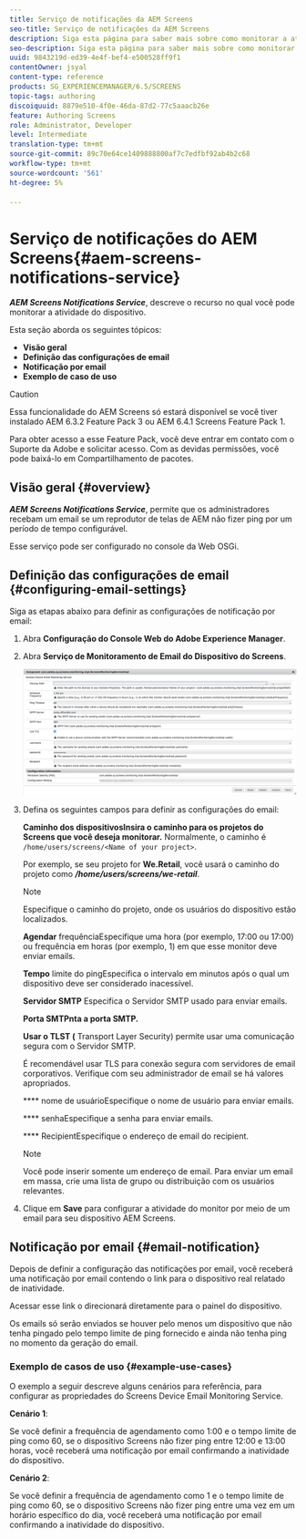```yaml
---
title: Serviço de notificações da AEM Screens
seo-title: Serviço de notificações da AEM Screens
description: Siga esta página para saber mais sobre como monitorar a atividade do dispositivo.
seo-description: Siga esta página para saber mais sobre como monitorar a atividade do dispositivo.
uuid: 9843219d-ed39-4e4f-bef4-e500528ff9f1
contentOwner: jsyal
content-type: reference
products: SG_EXPERIENCEMANAGER/6.5/SCREENS
topic-tags: authoring
discoiquuid: 8879e510-4f0e-46da-87d2-77c5aaacb26e
feature: Authoring Screens
role: Administrator, Developer
level: Intermediate
translation-type: tm+mt
source-git-commit: 89c70e64ce1409888800af7c7edfbf92ab4b2c68
workflow-type: tm+mt
source-wordcount: '561'
ht-degree: 5%

---
```



# Serviço de notificações do AEM Screens{#aem-screens-notifications-service}

<!--removed from metadata: admitteddomains: @adobe.com;@caesars.com-->

***AEM Screens Notifications Service***, descreve o recurso no qual você pode monitorar a atividade do dispositivo.

Esta seção aborda os seguintes tópicos:

* **Visão geral**
* **Definição das configurações de email**
* **Notificação por email**
* **Exemplo de caso de uso**

>[!CAUTION]
>
>Essa funcionalidade do AEM Screens só estará disponível se você tiver instalado AEM 6.3.2 Feature Pack 3 ou AEM 6.4.1 Screens Feature Pack 1.
>
>Para obter acesso a esse Feature Pack, você deve entrar em contato com o Suporte da Adobe e solicitar acesso. Com as devidas permissões, você pode baixá-lo em Compartilhamento de pacotes.

## Visão geral {#overview}

***AEM Screens Notifications Service***, permite que os administradores recebam um email se um reprodutor de telas de AEM não fizer ping por um período de tempo configurável.

Esse serviço pode ser configurado no console da Web OSGi.

## Definição das configurações de email {#configuring-email-settings}

Siga as etapas abaixo para definir as configurações de notificação por email:

1. Abra **Configuração do Console Web do Adobe Experience Manager**.
1. Abra **Serviço de Monitoramento de Email do Dispositivo do Screens**.

   ![screen_shot_2018-04-26at44602pm](assets/screen_shot_2018-04-26at44602pm.png)

1. Defina os seguintes campos para definir as configurações do email:

   **Caminho dos dispositivosInsira o caminho para os projetos do Screens que você deseja monitorar.** Normalmente, o caminho é `/home/users/screens/<Name of your project>`.

   Por exemplo, se seu projeto for **We.Retail**, você usará o caminho do projeto como ***/home/users/screens/we-retail***.

   >[!NOTE]
   >
   >Especifique o caminho do projeto, onde os usuários do dispositivo estão localizados.

   **Agendar** frequênciaEspecifique uma hora (por exemplo, 17:00 ou 17:00) ou frequência em horas (por exemplo, 1) em que esse monitor deve enviar emails.

   **Tempo** limite do pingEspecifica o intervalo em minutos após o qual um dispositivo deve ser considerado inacessível.

   **Servidor SMTP** Especifica o Servidor SMTP usado para enviar emails.

   **Porta SMTPnta a porta SMTP.** 

   **Usar o TLST (** Transport Layer Security) permite usar uma comunicação segura com o Servidor SMTP.

   É recomendável usar TLS para conexão segura com servidores de email corporativos. Verifique com seu administrador de email se há valores apropriados.

   **** nome de usuárioEspecifique o nome de usuário para enviar emails.

   **** senhaEspecifique a senha para enviar emails.

   **** RecipientEspecifique o endereço de email do recipient.

   >[!NOTE]
   >
   >Você pode inserir somente um endereço de email. Para enviar um email em massa, crie uma lista de grupo ou distribuição com os usuários relevantes.

1. Clique em **Save** para configurar a atividade do monitor por meio de um email para seu dispositivo AEM Screens.

## Notificação por email {#email-notification}

Depois de definir a configuração das notificações por email, você receberá uma notificação por email contendo o link para o dispositivo real relatado de inatividade.

Acessar esse link o direcionará diretamente para o painel do dispositivo.

Os emails só serão enviados se houver pelo menos um dispositivo que não tenha pingado pelo tempo limite de ping fornecido e ainda não tenha ping no momento da geração do email.

### Exemplo de casos de uso {#example-use-cases}

O exemplo a seguir descreve alguns cenários para referência, para configurar as propriedades do Screens Device Email Monitoring Service.

**Cenário 1**:

Se você definir a frequência de agendamento como 1:00 e o tempo limite de ping como 60, se o dispositivo Screens não fizer ping entre 12:00 e 13:00 horas, você receberá uma notificação por email confirmando a inatividade do dispositivo.

**Cenário 2**:

Se você definir a frequência de agendamento como 1 e o tempo limite de ping como 60, se o dispositivo Screens não fizer ping entre uma vez em um horário específico do dia, você receberá uma notificação por email confirmando a inatividade do dispositivo.
